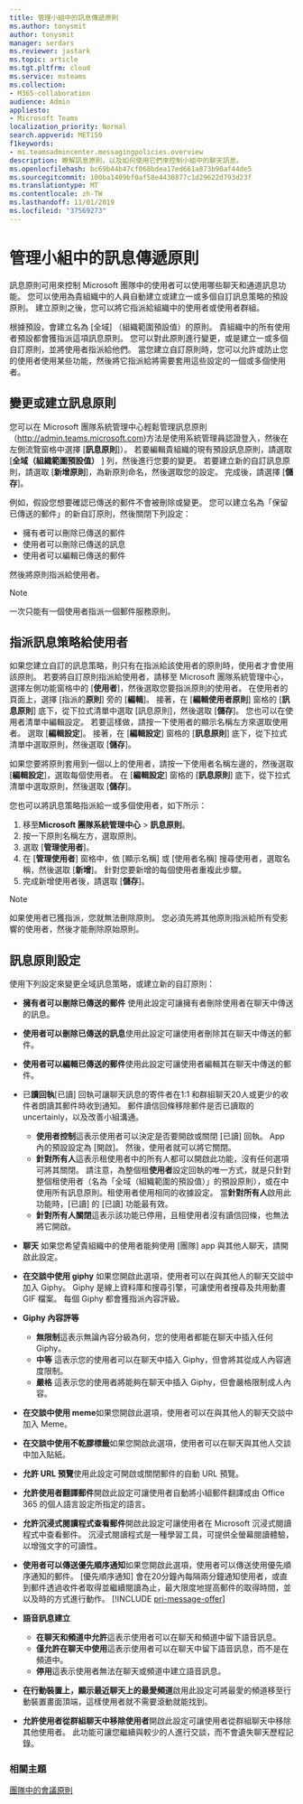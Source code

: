 ```yaml
---
title: 管理小組中的訊息傳遞原則
ms.author: tonysmit
author: tonysmit
manager: serdars
ms.reviewer: jastark
ms.topic: article
ms.tgt.pltfrm: cloud
ms.service: msteams
ms.collection:
- M365-collaboration
audience: Admin
appliesto:
- Microsoft Teams
localization_priority: Normal
search.appverid: MET150
f1keywords:
- ms.teamsadmincenter.messagingpolicies.overview
description: 瞭解訊息原則，以及如何使用它們來控制小組中的聊天訊息。
ms.openlocfilehash: bc69b44b47cf068bdea17ed661a873b90af44de5
ms.sourcegitcommit: 100ba1409bf0af58e4430877c1d29622d793d23f
ms.translationtype: MT
ms.contentlocale: zh-TW
ms.lasthandoff: 11/01/2019
ms.locfileid: "37569273"
---
```

# <a name="manage-messaging-policies-in-teams"></a>管理小組中的訊息傳遞原則

<!--- Add zone marker here--->

訊息原則可用來控制 Microsoft 團隊中的使用者可以使用哪些聊天和通道訊息功能。 您可以使用為貴組織中的人員自動建立或建立一或多個自訂訊息策略的預設原則。 建立原則之後，您可以將它指派給組織中的使用者或使用者群組。

根據預設，會建立名為 [全域] （組織範圍預設值）的原則。 貴組織中的所有使用者預設都會獲指派這項訊息原則。 您可以對此原則進行變更，或是建立一或多個自訂原則，並將使用者指派給他們。 當您建立自訂原則時，您可以允許或防止您的使用者使用某些功能，然後將它指派給將需要套用這些設定的一個或多個使用者。 

## <a name="change-or-create-a-messaging-policy"></a>變更或建立訊息原則

您可以在 Microsoft 團隊系統管理中心輕鬆管理訊息原則（http://admin.teams.microsoft.com)方法是使用系統管理員認證登入，然後在左側流覽窗格中選擇 [**訊息原則**]）。 若要編輯貴組織的現有預設訊息原則，請選取 [**全域（組織範圍預設值）** ] 列，然後進行您要的變更。 若要建立新的自訂訊息原則，請選取 [**新增原則**]，為新原則命名，然後選取您的設定。 完成後，請選擇 [**儲存**]。

例如，假設您想要確認已傳送的郵件不會被刪除或變更。 您可以建立名為「保留已傳送的郵件」的新自訂原則，然後關閉下列設定：

- 擁有者可以刪除已傳送的郵件
- 使用者可以刪除已傳送的訊息
- 使用者可以編輯已傳送的郵件

然後將原則指派給使用者。

> [!NOTE] 
> 一次只能有一個使用者指派一個郵件服務原則。
 
## <a name="assign-a-messaging-policy-to-a-user"></a>指派訊息策略給使用者

如果您建立自訂的訊息策略，則只有在指派給該使用者的原則時，使用者才會使用該原則。 若要將自訂原則指派給使用者，請移至 Microsoft 團隊系統管理中心，選擇左側功能窗格中的 [**使用者**]，然後選取您要指派原則的使用者。 在使用者的頁面上，選擇 [指派的**原則**] 旁的 [**編輯**]。 接著，在 [**編輯使用者原則**] 窗格的 [**訊息原則**] 底下，從下拉式清單中選取 [訊息原則]，然後選取 [**儲存**]。 您也可以在使用者清單中編輯設定。 若要這樣做，請按一下使用者的顯示名稱左方來選取使用者。 選取 [**編輯設定**]。 接著，在 [**編輯設定**] 窗格的 [**訊息原則**] 底下，從下拉式清單中選取原則，然後選取 [**儲存**]。

如果您要將原則套用到一個以上的使用者，請按一下使用者名稱左邊的，然後選取 [**編輯設定**]，選取每個使用者。 在 [**編輯設定**] 窗格的 [**訊息原則**] 底下，從下拉式清單中選取原則，然後選取 [**儲存**]。

您也可以將訊息策略指派給一或多個使用者，如下所示：

1. 移至**Microsoft 團隊系統管理中心** > **訊息原則**。
2. 按一下原則名稱左方，選取原則。
3. 選取 [**管理使用者**]。
4. 在 [**管理使用者**] 窗格中，依 [顯示名稱] 或 [使用者名稱] 搜尋使用者，選取名稱，然後選取 [**新增**]。 針對您要新增的每個使用者重複此步驟。
5. 完成新增使用者後，請選取 [**儲存**]。

> [!NOTE]
> 如果使用者已獲指派，您就無法刪除原則。 您必須先將其他原則指派給所有受影響的使用者，然後才能刪除原始原則。

<!--- End zone marker here--->

## <a name="messaging-policy-settings"></a>訊息原則設定

使用下列設定來變更全域訊息策略，或建立新的自訂原則：

- **擁有者可以刪除已傳送的郵件** 使用此設定可讓擁有者刪除使用者在聊天中傳送的訊息。
- **使用者可以刪除已傳送的訊息**使用此設定可讓使用者刪除其在聊天中傳送的郵件。
- **使用者可以編輯已傳送的郵件**使用此設定可讓使用者編輯其在聊天中傳送的郵件。
- 已**讀回執**[已讀] 回執可讓聊天訊息的寄件者在1:1 和群組聊天20人或更少的收件者朗讀其郵件時收到通知。 郵件讀信回條移除郵件是否已讀取的 uncertainly，以及改善小組溝通。  
    - **使用者控制**這表示使用者可以決定是否要開啟或關閉 [已讀] 回執。 App 內的預設設定為 [開啟]。 然後，使用者就可以將它關閉。 
    - **針對所有人**這表示租使用者中的所有人都可以開啟此功能，沒有任何選項可將其關閉。 請注意，為整個租**使用者**設定回執的唯一方式，就是只針對整個租使用者（名為「全域（組織範圍的預設值）」的預設原則），或在中使用所有訊息原則。租使用者使用相同的收據設定。 當**針對所有人**啟用此功能時，[已讀] 的 [已讀] 功能最有效。
    - **針對所有人關閉**這表示該功能已停用，且租使用者沒有讀信回條，也無法將它開啟。 
<a name="bkchat"> </a>

- **聊天** 如果您希望貴組織中的使用者能夠使用 [團隊] app 與其他人聊天，請開啟此設定。
- **在交談中使用 giphy** 如果您開啟此選項，使用者可以在與其他人的聊天交談中加入 Giphy。 Giphy 是線上資料庫和搜尋引擎，可讓使用者搜尋及共用動畫 GIF 檔案。 每個 Giphy 都會獲指派內容評級。
- **Giphy 內容評等** 
    - **無限制**這表示無論內容分級為何，您的使用者都能在聊天中插入任何 Giphy。
    - **中等** 這表示您的使用者可以在聊天中插入 Giphy，但會將其從成人內容適度限制。
    - **嚴格** 這表示您的使用者將能夠在聊天中插入 Giphy，但會嚴格限制成人內容。
- **在交談中使用 meme**如果您開啟此選項，使用者可以在與其他人的聊天交談中加入 Meme。 
- **在交談中使用不乾膠標籤**如果您開啟此選項，使用者可以在聊天與其他人交談中加入貼紙。
- **允許 URL 預覽**使用此設定可開啟或關閉郵件的自動 URL 預覽。
- **允許使用者翻譯郵件**開啟此設定可讓使用者自動將小組郵件翻譯成由 Office 365 的個人語言設定所指定的語言。
- **允許沉浸式閱讀程式查看郵件**開啟此設定可讓使用者在 Microsoft 沉浸式閱讀程式中查看郵件。 沉浸式閱讀程式是一種學習工具，可提供全螢幕閱讀體驗，以增強文字的可讀性。
- **使用者可以傳送<a name="urgent-message">優先順序</a>通知**如果您開啟此選項，使用者可以傳送使用優先順序通知的郵件。 [優先順序通知] 會在20分鐘內每隔兩分鐘通知使用者，或直到郵件透過收件者取得並繼續閱讀為止，最大限度地提高郵件的取得時間，並以及時的方式進行動作。   [!INCLUDE [pri-message-offer](includes/pri-message-offer.md)]
- **語音訊息建立** 
    - **在聊天和頻道中允許**這表示使用者可以在聊天和頻道中留下語音訊息。
    - **僅允許在聊天中使用**這表示使用者可以在聊天中留下語音訊息，而不是在頻道中。
    - **停用**這表示使用者無法在聊天或頻道中建立語音訊息。  
- **在行動裝置上，顯示最近聊天上的最愛頻道**啟用此設定可將最愛的頻道移至行動裝置畫面頂端，這樣使用者就不需要滾動就能找到。 
- **允許使用者從群組聊天中移除使用者**開啟此設定可讓使用者從群組聊天中移除其他使用者。 此功能可讓您繼續與較少的人進行交談，而不會遺失聊天歷程記錄。

### <a name="related-topics"></a>相關主題
[團隊中的會議原則](meeting-policies-in-teams.md)

